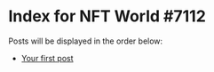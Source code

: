 # Index for NFT World #7112
Posts will be displayed in the order below:

- [Your first post](./001-first.md)


